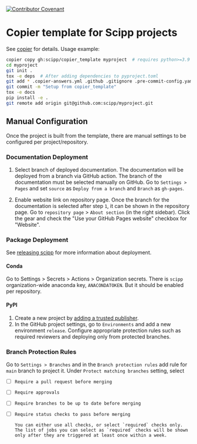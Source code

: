 [![Contributor Covenant](https://img.shields.io/badge/Contributor%20Covenant-2.1-4baaaa.svg)](CODE_OF_CONDUCT.md)

# Copier template for Scipp projects

See [copier](https://copier.readthedocs.io/en/stable/) for details.
Usage example:

```sh
copier copy gh:scipp/copier_template myproject  # requires python>=3.9
cd myproject
git init .
tox -e deps  # After adding dependencies to pyproject.toml
git add * .copier-answers.yml .github .gitignore .pre-commit-config.yaml .python-version
git commit -m "Setup from copier_template"
tox -e docs
pip install -e .
git remote add origin git@github.com:scipp/myproject.git
```

## Manual Configuration

Once the project is built from the template, there are manual settings to be configured per project/repository.

### Documentation Deployment

1. Select branch of deployed documentation.
   The documentation will be deployed from a branch via GitHub action.
   The branch of the documentation must be selected manually on GitHub.
   Go to `Settings > Pages` and set `source` as  `Deploy from a branch` and `Branch` as `gh-pages`.

2. Enable website link on repository page.
   Once the branch for the documentation is selected after step `1`, it can be shown in the repository page.
   Go to `repository page` > `About section` (in the right sidebar).
   Click the gear and check the "Use your GitHub Pages website" checkbox for "Website".

### Package Deployment
See [releasing scipp](https://scipp.github.io/reference/developer/releasing-scipp.html#updating-an-expired-anaconda-token) for more information about deployment.

#### Conda
Go to Settings > Secrets > Actions > Organization secrets.
There is `scipp` organization-wide anaconda key, `ANACONDATOKEN`. But it should be enabled per repository.

#### PyPI

1. Create a new project by [adding a trusted publisher](https://docs.pypi.org/trusted-publishers/creating-a-project-through-oidc/).
2. In the GitHub project settings, go to `Environments` and add a new environment `release`.
   Configure appropriate protection rules such as required reviewers and deploying only from protected branches.

### Branch Protection Rules
Go to `Settings > Branches` and in the `Branch protection rules` add rule for `main` branch to project it.
Under `Protect matching branches` setting, select
- [ ] `Require a pull request before merging`
- [ ] `Require approvals`
- [ ] `Require branches to be up to date before merging`
- [ ] `Require status checks to pass before merging`

      You can either use all checks, or select `required` checks only.
      The list of jobs you can select as `required` checks will be shown only after they are triggered at least once within a week.

